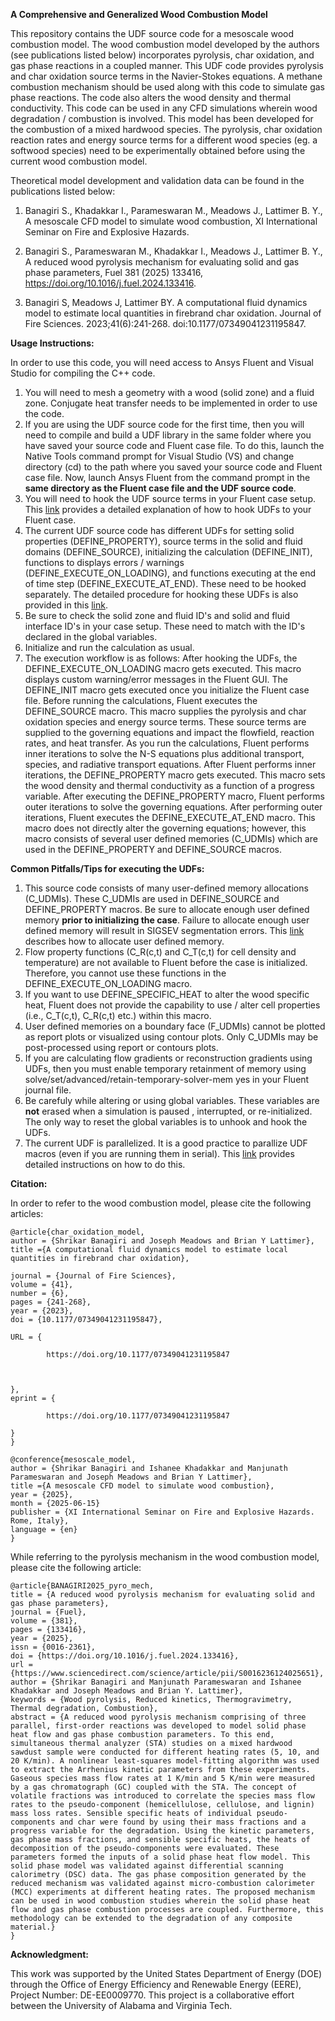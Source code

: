 **A Comprehensive and Generalized Wood Combustion Model**

This repository contains the UDF source code for a mesoscale wood combustion model. The wood combustion model developed by the authors (see publications listed below) incorporates pyrolysis, char oxidation, and gas phase reactions in a coupled manner. This UDF code provides pyrolysis and char oxidation source terms in the Navier-Stokes equations. A methane combustion mechanism should be used along with this code to simulate gas phase reactions. The code also alters the wood density and thermal conductivity. This code can be used in any CFD simulations wherein wood degradation / combustion is involved. This model has been developed for the combustion of a mixed hardwood species. The pyrolysis, char oxidation reaction rates and energy source terms for a different wood species (eg. a softwood species) need to be experimentally obtained before using the current wood combustion model. 

Theoretical model development and validation data can be found in the publications listed below:

1. Banagiri S., Khadakkar I., Parameswaran M., Meadows J., Lattimer B. Y., A mesoscale CFD model to simulate wood combustion, XI International Seminar on Fire and Explosive Hazards.

2. Banagiri S., Parameswaran M., Khadakkar I., Meadows J., Lattimer B. Y., A reduced wood pyrolysis mechanism for evaluating solid and gas phase parameters, Fuel 381 (2025) 133416, https://doi.org/10.1016/j.fuel.2024.133416.

3. Banagiri S, Meadows J, Lattimer BY. A computational fluid dynamics model to estimate local quantities in firebrand char oxidation. Journal of Fire Sciences. 2023;41(6):241-268. doi:10.1177/07349041231195847.

**Usage Instructions:**

In order to use this code, you will need access to Ansys Fluent and Visual Studio for compiling the C++ code. 
1. You will need to mesh a geometry with a wood (solid zone) and a fluid zone. Conjugate heat transfer needs to be implemented in order to use the code.
2. If you are using the UDF source code for the first time, then you will need to compile and build a UDF library in the same folder where you have saved your source code and Fluent case file. To do this, launch the Native Tools command prompt for Visual Studio (VS) and change directory (cd) to the path where you saved your source code and Fluent case file. Now, launch Ansys Fluent from the command prompt in the **same directory as the Fluent case file and the UDF source code**.  
3. You will need to hook the UDF source terms in your Fluent case setup. This [link](https://www.afs.enea.it/project/neptunius/docs/fluent/html/udf/node140.htm) provides a detailed explanation of how to hook UDFs to your Fluent case.
4. The current UDF source code has different UDFs for setting solid properties (DEFINE_PROPERTY), source terms in the solid and fluid domains (DEFINE_SOURCE), initializing the calculation (DEFINE_INIT), functions to displays errors / warnings (DEFINE_EXECUTE_ON_LOADING), and functions executing at the end of time step (DEFINE_EXECUTE_AT_END). These need to be hooked separately. The detailed procedure for hooking these UDFs is also provided in this [link](https://www.afs.enea.it/project/neptunius/docs/fluent/html/udf/node140.htm).
5. Be sure to check the solid zone and fluid ID's and solid and fluid interface ID's in your case setup. These need to match with the ID's declared in the global variables.
6. Initialize and run the calculation as usual.
7. The execution workflow is as follows: After hooking the UDFs, the DEFINE_EXECUTE_ON_LOADING macro gets executed. This macro displays custom warning/error messages in the Fluent GUI. The DEFINE_INIT macro gets executed once you initialize the Fluent case file. Before running the calculations, Fluent executes the DEFINE_SOURCE macro. This macro supplies the pyrolysis and char oxidation species and energy source terms. These source terms are supplied to the governing equations and impact the flowfield, reaction rates, and heat transfer. As you run the calculations, Fluent performs inner iterations to solve the N-S equations plus additional transport, species, and radiative transport equations. After Fluent performs inner iterations, the DEFINE_PROPERTY macro gets executed. This macro sets the wood density and thermal conductivity as a function of a progress variable. After executing the DEFINE_PROPERTY macro, Fluent performs outer iterations to solve the governing equations. After performing outer iterations, Fluent executes the DEFINE_EXECUTE_AT_END macro. This macro does not directly alter the governing equations; however, this macro consists of several user defined memories (C_UDMIs) which are used in the DEFINE_PROPERTY and DEFINE_SOURCE macros.  
    
**Common Pitfalls/Tips for executing the UDFs:**

1. This source code consists of many user-defined memory allocations (C_UDMIs). These C_UDMIs are used in DEFINE_SOURCE and DEFINE_PROPERTY macros. Be sure to allocate enough user defined memory **prior to initializing the case**. Failure to allocate enough user defined memory will result in SIGSEV segmentation errors. This [link](https://www.afs.enea.it/project/neptunius/docs/fluent/html/udf/node103.htm) describes how to allocate user defined memory.
2. Flow property functions (C_R(c,t) and C_T(c,t) for cell density and temperature) are not available to Fluent before the case is initialized. Therefore, you cannot use these functions in the DEFINE_EXECUTE_ON_LOADING macro.
3. If you want to use DEFINE_SPECIFIC_HEAT to alter the wood specific heat, Fluent does not provide the capability to use / alter cell properties (i.e., C_T(c,t), C_R(c,t) etc.) within this macro.
4. User defined memories on a boundary face (F_UDMIs) cannot be plotted as report plots or visualized using contour plots. Only C_UDMIs may be post-processed using report or contours plots.
5. If you are calculating flow gradients or reconstruction gradients using UDFs, then you must enable temporary retainment of memory using solve/set/advanced/retain-temporary-solver-mem yes in your Fluent journal file.
6. Be carefuly while altering or using global variables. These variables are **not** erased when a simulation is paused , interrupted, or re-initialized. The only way to reset the global variables is to unhook and hook the UDFs.
7. The current UDF is parallelized. It is a good practice to parallize UDF macros (even if you are running them in serial). This [link](https://www.afs.enea.it/project/neptunius/docs/fluent/html/udf/node212.htm) provides detailed instructions on how to do this.

**Citation:**

In order to refer to the wood combustion model, please cite the following articles:

```
@article{char_oxidation_model,
author = {Shrikar Banagiri and Joseph Meadows and Brian Y Lattimer},
title ={A computational fluid dynamics model to estimate local quantities in firebrand char oxidation},

journal = {Journal of Fire Sciences},
volume = {41},
number = {6},
pages = {241-268},
year = {2023},
doi = {10.1177/07349041231195847},

URL = { 
    
        https://doi.org/10.1177/07349041231195847
    
    

},
eprint = { 
    
        https://doi.org/10.1177/07349041231195847
    
}
}

@conference{mesoscale_model,
author = {Shrikar Banagiri and Ishanee Khadakkar and Manjunath Parameswaran and Joseph Meadows and Brian Y Lattimer},
title ={A mesoscale CFD model to simulate wood combustion},
year = {2025},
month = {2025-06-15}
publisher = {XI International Seminar on Fire and Explosive Hazards. Rome, Italy},
language = {en}
}

```

While referring to the pyrolysis mechanism in the wood combustion model, please cite the following article:

```
@article{BANAGIRI2025_pyro_mech,
title = {A reduced wood pyrolysis mechanism for evaluating solid and gas phase parameters},
journal = {Fuel},
volume = {381},
pages = {133416},
year = {2025},
issn = {0016-2361},
doi = {https://doi.org/10.1016/j.fuel.2024.133416},
url = {https://www.sciencedirect.com/science/article/pii/S0016236124025651},
author = {Shrikar Banagiri and Manjunath Parameswaran and Ishanee Khadakkar and Joseph Meadows and Brian Y. Lattimer},
keywords = {Wood pyrolysis, Reduced kinetics, Thermogravimetry, Thermal degradation, Combustion},
abstract = {A reduced wood pyrolysis mechanism comprising of three parallel, first-order reactions was developed to model solid phase heat flow and gas phase combustion parameters. To this end, simultaneous thermal analyzer (STA) studies on a mixed hardwood sawdust sample were conducted for different heating rates (5, 10, and 20 K/min). A nonlinear least-squares model-fitting algorithm was used to extract the Arrhenius kinetic parameters from these experiments. Gaseous species mass flow rates at 1 K/min and 5 K/min were measured by a gas chromatograph (GC) coupled with the STA. The concept of volatile fractions was introduced to correlate the species mass flow rates to the pseudo-component (hemicellulose, cellulose, and lignin) mass loss rates. Sensible specific heats of individual pseudo-components and char were found by using their mass fractions and a progress variable for the degradation. Using the kinetic parameters, gas phase mass fractions, and sensible specific heats, the heats of decomposition of the pseudo-components were evaluated. These parameters formed the inputs of a solid phase heat flow model. This solid phase model was validated against differential scanning calorimetry (DSC) data. The gas phase composition generated by the reduced mechanism was validated against micro-combustion calorimeter (MCC) experiments at different heating rates. The proposed mechanism can be used in wood combustion studies wherein the solid phase heat flow and gas phase combustion processes are coupled. Furthermore, this methodology can be extended to the degradation of any composite material.}
}
```

**Acknowledgment:**

This work was supported by the United States Department of Energy (DOE) through the Office of Energy Efficiency and Renewable Energy (EERE), Project Number: DE-EE0009770. This project is a collaborative effort between the University of Alabama and Virginia Tech. 
